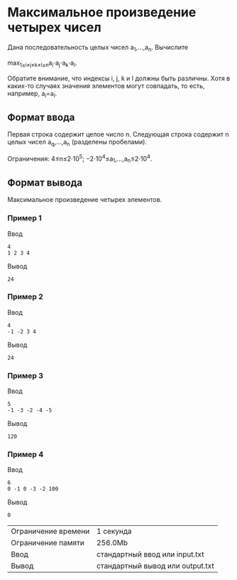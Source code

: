 # Максимальное произведение четырех чисел

Дана последовательность целых чисел a<sub>1</sub>,…,a<sub>n</sub>​. Вычислите

max⁡<sub>1≤i≠j≠k≠l≤n</sub>a<sub>i</sub>⋅a<sub>j</sub>⋅a<sub>k</sub>⋅a<sub>l</sub>​.

Обратите внимание, что индексы i, j, k и l должны быть различны. Хотя в каких-то случаях значения элементов могут совпадать, то есть, например, a<sub>i</sub>\=a<sub>l</sub>.

## Формат ввода

Первая строка содержит целое число n. Следующая строка содержит n целых чисел a<sub>q</sub>,…,a<sub>n</sub>​ (разделены пробелами).

Ограничения: 4≤n≤2⋅10<sup>5</sup>; −2⋅10<sup>4</sup>≤a<sub>1</sub>,…,a<sub>n</sub>≤2⋅10<sup>4</sup>.

## Формат вывода

Максимальное произведение четырех элементов.

### Пример 1

Ввод

    4
    1 2 3 4
    

Вывод

    24
    

### Пример 2

Ввод

    4
    -1 -2 3 4
    

Вывод

    24
    

### Пример 3

Ввод

    5
    -1 -3 -2 -4 -5
    

Вывод

    120
    

### Пример 4

Ввод

    6
    0 -1 0 -3 -2 100
    

Вывод

    0
    

<table>
 <tr class="time-limit">
    <td class="property-title">Ограничение времени</td>
    <td>1&nbsp;секунда</td>
 </tr>
 <tr class="memory-limit">
    <td class="property-title">Ограничение памяти</td>
    <td>256.0Mb</td>
 </tr>
 <tr class="input-file">
    <td class="property-title">Ввод</td>
    <td colspan="1">стандартный ввод или input.txt</td>
 </tr>
 <tr class="output-file">
    <td class="property-title">Вывод</td>
    <td colspan="1">стандартный вывод или output.txt</td>
 </tr>
</table>
